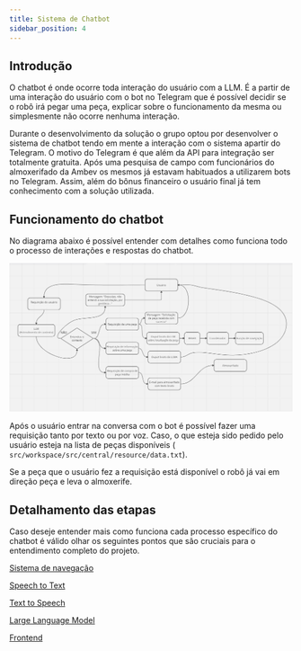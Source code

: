 ```yaml
---
title: Sistema de Chatbot 
sidebar_position: 4
---
```


## Introdução 

O chatbot é onde ocorre toda interação do usuário com a LLM. É a partir de uma interação do usuário com o bot no Telegram que é possível decidir se o robô irá pegar uma peça, explicar sobre o funcionamento da mesma ou simplesmente não ocorre nenhuma interação. 

Durante o desenvolvimento da solução o grupo optou por desenvolver o sistema de chatbot tendo em mente a interação com o sistema apartir do Telegram. O motivo do Telegram é que além da API para integração ser totalmente gratuita. Após uma pesquisa de campo com funcionários do almoxerifado da Ambev os mesmos já estavam habituados a utilizarem bots no Telegram. Assim, além do bônus financeiro o usuário final já tem conhecimento com a solução utilizada.

## Funcionamento do chatbot

No diagrama abaixo é possível entender com detalhes como funciona todo o processo de interações e respostas do chatbot.

![Contexto](../../assets/fluxo_chatbot-2.png)

Após o usuário entrar na conversa com o bot é possível fazer uma requisição tanto por texto ou por voz. Caso, o que esteja sido pedido pelo usuário esteja na lista de peças disponíveis ( <code>src/workspace/src/central/resource/data.txt</code>).

Se a peça que o usuário fez a requisição está disponível o robô já vai em direção peça e leva o almoxerife.

## Detalhamento das etapas 

Caso deseje entender mais como funciona cada processo específico do chatbot é válido olhar os seguintes pontos que são cruciais para o entendimento completo do projeto. 

[Sistema de navegação](https://2023m8t2-inteli.github.io/grupo2/sprint3/Sistema%20de%20navega%C3%A7%C3%A3o/)

[Speech to Text](https://2023m8t2-inteli.github.io/grupo2/sprint4/Speech-to-Text/)

[Text to Speech](https://2023m8t2-inteli.github.io/grupo2/sprint4/Text-to-Speech/)

[Large Language Model](https://2023m8t2-inteli.github.io/grupo2/sprint3/LLM/)

[Frontend](https://2023m8t2-inteli.github.io/grupo2/sprint2/Frontend/) 
